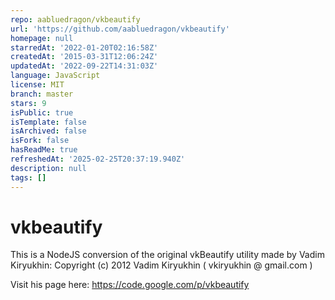 ```yaml
---
repo: aabluedragon/vkbeautify
url: 'https://github.com/aabluedragon/vkbeautify'
homepage: null
starredAt: '2022-01-20T02:16:58Z'
createdAt: '2015-03-31T12:06:24Z'
updatedAt: '2022-09-22T14:31:03Z'
language: JavaScript
license: MIT
branch: master
stars: 9
isPublic: true
isTemplate: false
isArchived: false
isFork: false
hasReadMe: true
refreshedAt: '2025-02-25T20:37:19.940Z'
description: null
tags: []
---
```


# vkbeautify

This is a NodeJS conversion of the original vkBeautify utility made by Vadim Kiryukhin:
Copyright (c) 2012 Vadim Kiryukhin ( vkiryukhin @ gmail.com )

Visit his page here: https://code.google.com/p/vkbeautify
